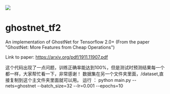 ![](https://img.shields.io/github/repo-size/carlolepelaars/ghostnet_tf2)

# ghostnet_tf2
An implementation of GhostNet for Tensorflow 2.0+ (From the paper "GhostNet: More Features from Cheap Operations")

Link to paper: https://arxiv.org/pdf/1911.11907.pdf

这个代码出现了一点问题，训练正确率能达到100%，但是测试时预测结果每一个都一样，大家帮忙看一下，非常感谢！
数据集在另一个文件夹里面，/dataset,直接复制到这个主文件夹里面就可以用。
运行 ： python main.py  --nets=ghostnet  --batch_size=32   --lr=0.001   --epochs=10
